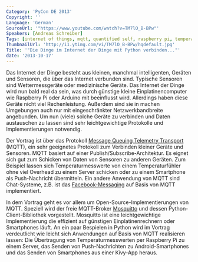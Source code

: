 ```yaml
---
Category: 'PyCon DE 2013'
Copyright: ''
Language: 'German'
SourceUrl: '"https://www.youtube.com/watch?v=TM7lO_B-BPw"'
Speakers: [Andreas Schreiber]
Tags: [internet of things, mqtt, quantified self, raspberry pi, temperaturmessung]
ThumbnailUrl: 'http://i1.ytimg.com/vi/TM7lO_B-BPw/hqdefault.jpg'
Title: '"Die Dinge im Internet der Dinge mit Python verbinden..."'
date: '2013-10-17'
---
```

Das Internet der Dinge besteht aus kleinen, manchmal intelligenten, Geräten und Sensoren, die über das Internet verbunden sind. Typische Sensoren sind Wettermessgeräte oder medizinische Geräte. Das Internet der Dinge wird nun bald real da sein, was durch günstige kleine Einplatinencomputer wie Raspberry Pi oder Arduino mit beeinflusst wird. Allerdings haben diese Geräte nicht viel Rechenleistung. Außerdem sind sie in machen Umgebungen auch nur mit eingeschränkter Netzwerkbandbreite angebunden. Um nun (viele) solche Geräte zu verbinden und Daten austauschen zu lassen sind sehr leichtgewichtige Protokolle und Implementierungen notwendig.

Der Vortrag ist über das Protokoll [Message Queuing Telemetry Transport](http://mqtt.org/) (MQTT), ein sehr geeignetes Protokoll zum Verbinden kleiner Geräte und Sensoren. MQTT basiert auf einer Publish/Subscribe-Architektur. Es eignet sich gut zum Schicken von Daten von Sensoren zu anderen Geräten. Zum Beispiel lassen sich Temperaturmesswerte von einem Temperaturfühler ohne viel Overhead zu einem Server schicken oder zu einem Smartphone als Push-Nachricht übermitteln. Ein andere Anwendung von MQTT sind Chat-Systeme, z.B. ist das [Facebook-Messaging](https://www.facebook.com/messages/) auf Basis von MQTT implementiert.

In dem Vortrag geht es vor allem um Open-Source-Implementierungen von MQTT. Speziell wird der freie MQTT-Broker [Mosquitto](http://mosquitto.org/) und dessen Python-Client-Bibliothek vorgestellt. Mosquitto ist eine leichtgewichtige Implementierung die effizient auf günstigen Einplatinenrechnern oder Smartphones läuft. An ein paar Bespielen in Python wird im Vortrag verdeutlicht wie leicht sich Anwendungen auf Basis von MQTT realisieren lassen: Die Übertragung von Temperaturmesswerten per Raspberry Pi zu einem Server, das Senden von Push-Nachrichten zu Android-Smartphones und das Senden von Smartphones aus einer Kivy-App heraus.